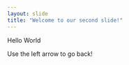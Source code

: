```yaml
---
layout: slide
title: "Welcome to our second slide!"
---
```


Hello World

Use the left arrow to go back!
